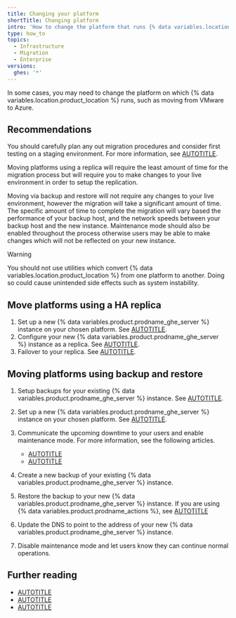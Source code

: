 ```yaml
---
title: Changing your platform
shortTitle: Changing platform
intro: 'How to change the platform that runs {% data variables.location.product_location %}'
type: how_to
topics:
  - Infrastructure
  - Migration
  - Enterprise
versions:
  ghes: '*'
---
```


In some cases, you may need to change the platform on which {% data variables.location.product_location %} runs, such as moving from VMware to Azure.

## Recommendations

You should carefully plan any out migration procedures and consider first testing on a staging environment. For more information, see [AUTOTITLE](/admin/installing-your-enterprise-server/setting-up-a-github-enterprise-server-instance/setting-up-a-staging-instance).

Moving platforms using a replica will require the least amount of time for the migration process but will require you to make changes to your live environment in order to setup the replication.

Moving via backup and restore will not require any changes to your live environment, however the migration will take a significant amount of time. The specific amount of time to complete the migration will vary based the performance of your backup host, and the network speeds between your backup host and the new instance. Maintenance mode should also be enabled throughout the process otherwise users may be able to make changes which will not be reflected on your new instance.

> [!WARNING]
> You should not use utilities which convert {% data variables.location.product_location %} from one platform to another. Doing so could cause unintended side effects such as system instability.

## Move platforms using a HA replica

1. Set up a new {% data variables.product.prodname_ghe_server %} instance on your chosen platform. See [AUTOTITLE](/admin/installation/setting-up-a-github-enterprise-server-instance).
1. Configure your new {% data variables.product.prodname_ghe_server %} instance as a replica. See [AUTOTITLE](/admin/monitoring-and-managing-your-instance/configuring-high-availability/creating-a-high-availability-replica).
1. Failover to your replica. See [AUTOTITLE](/admin/monitoring-and-managing-your-instance/configuring-high-availability/initiating-a-failover-to-your-replica-appliance).

## Moving platforms using backup and restore

1. Setup backups for your existing {% data variables.product.prodname_ghe_server %} instance. See [AUTOTITLE](/admin/backing-up-and-restoring-your-instance/configuring-backups-on-your-instance).
1. Set up a new {% data variables.product.prodname_ghe_server %} instance on your chosen platform. See [AUTOTITLE](/admin/installation/setting-up-a-github-enterprise-server-instance).
1. Communicate the upcoming downtime to your users and enable maintenance mode. For more information, see the following articles.

   * [AUTOTITLE](/admin/managing-accounts-and-repositories/communicating-information-to-users-in-your-enterprise/customizing-user-messages-for-your-enterprise#creating-a-mandatory-message)
   * [AUTOTITLE](/admin/administering-your-instance/configuring-maintenance-mode/enabling-and-scheduling-maintenance-mode)
1. Create a new backup of your existing {% data variables.product.prodname_ghe_server %} instance.
1. Restore the backup to your new {% data variables.product.prodname_ghe_server %} instance. If you are using {% data variables.product.prodname_actions %}, see [AUTOTITLE](/admin/managing-github-actions-for-your-enterprise/advanced-configuration-and-troubleshooting/backing-up-and-restoring-github-enterprise-server-with-github-actions-enabled)
1. Update the DNS to point to the address of your new {% data variables.product.prodname_ghe_server %} instance.
1. Disable maintenance mode and let users know they can continue normal operations.

## Further reading

* [AUTOTITLE](/admin/overview/about-github-enterprise-server)
* [AUTOTITLE](/admin/monitoring-and-managing-your-instance/configuring-high-availability/about-high-availability-configuration)
* [AUTOTITLE](/admin/backing-up-and-restoring-your-instance/configuring-backups-on-your-instance#about-github-enterprise-server-backup-utilities)
